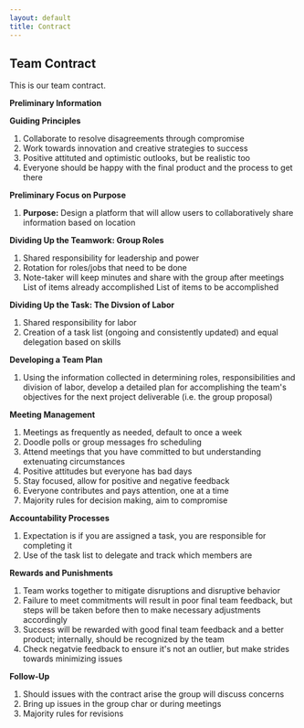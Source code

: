 ```yaml
---
layout: default
title: Contract
---
```

## Team Contract
This is our team contract.

**Preliminary Information**

**Guiding Principles**
1. Collaborate to resolve disagreements through compromise
2. Work towards innovation and creative strategies to success
3. Positive attituted and optimistic outlooks, but be realistic too
4. Everyone should be happy with the final product and the process to get there

**Preliminary Focus on Purpose**
1. **Purpose:** Design a platform that will allow users to collaboratively share information based on location
  
**Dividing Up the Teamwork: Group Roles**
  1. Shared responsibility for leadership and power
  2. Rotation for roles/jobs that need to be done
  3. Note-taker will keep minutes and share with the group after meetings
       List of items already accomplished
       List of items to be accomplished
    
    
**Dividing Up the Task: The Divsion of Labor**
 1. Shared responsibility for labor
 2. Creation of a task list (ongoing and consistently updated) and equal delegation based on skills


**Developing a Team Plan**
 1. Using the information collected in determining roles, responsibilities and division of labor, develop a detailed plan for accomplishing the team's objectives for the next project deliverable (i.e. the group proposal)

**Meeting Management**
 1. Meetings as frequently as needed, default to once a week
 2. Doodle polls or group messages fro scheduling
 3. Attend meetings that you have committed to but understanding extenuating circumstances
 4. Positive attitudes but everyone has bad days
 5. Stay focused, allow for positive and negative feedback
 6. Everyone contributes and pays attention, one at a time
 7. Majority rules for decision making, aim to compromise
 
**Accountability Processes**
 1. Expectation is if you are assigned a task, you are responsible for completing it
 2. Use of the task list to delegate and track which members are 

**Rewards and Punishments**
 1. Team works together to mitigate disruptions and disruptive behavior 
 2. Failure to meet commitments will result in poor final team feedback, but steps will be taken before then to make necessary adjustments accordingly
 3. Success will be rewarded with good final team feedback and a better product; internally, should be recognized by the team
 4. Check negatvie feedback to ensure it's not an outlier, but make strides towards minimizing issues

**Follow-Up**
  1. Should issues with the contract arise the group will discuss concerns
  2. Bring up issues in the group char or during meetings
  3. Majority rules for revisions
